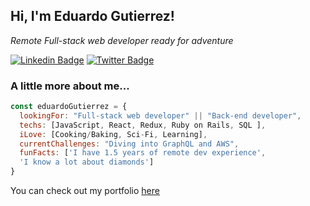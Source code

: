 
<h2> Hi, I'm Eduardo Gutierrez!</h2>
<p><em>Remote Full-stack web developer ready for adventure</em></p>

[![Linkedin Badge](https://img.shields.io/badge/-Eduardo%20Gutierrez-blue?style=flat-square&logo=Linkedin&logoColor=white&link=https://www.linkedin.com/in/eduardgutierrezpulido)](https://www.linkedin.com/in/eduardgutierrezpulido/)
[![Twitter Badge](https://img.shields.io/badge/-@eduardo_gtzp_-1ca0f1?style=flat-square&labelColor=1ca0f1&logo=twitter&logoColor=white&link=https://twitter.com/eduardo_gtzp)](https://twitter.com/eduardo_gtzp)


### A little more about me...  

```javascript
const eduardoGutierrez = {
  lookingFor: "Full-stack web developer" || "Back-end developer",
  techs: [JavaScript, React, Redux, Ruby on Rails, SQL ],
  iLove: [Cooking/Baking, Sci-Fi, Learning],
  currentChallenges: "Diving into GraphQL and AWS",
  funFacts: ['I have 1.5 years of remote dev experience', 
  'I know a lot about diamonds']
}
```

<p>You can check out my portfolio <a href="">here</a></p>
